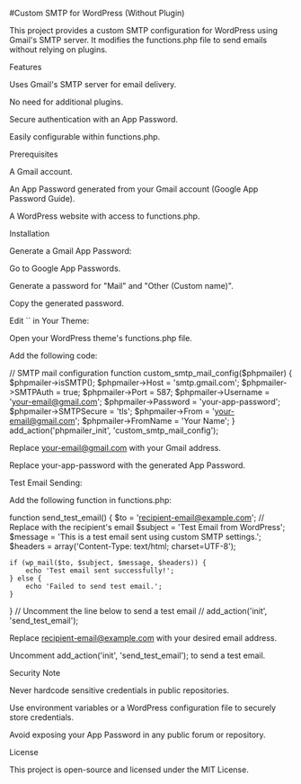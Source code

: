 #Custom SMTP for WordPress (Without Plugin)

This project provides a custom SMTP configuration for WordPress using Gmail's SMTP server. It modifies the functions.php file to send emails without relying on plugins.

Features

Uses Gmail's SMTP server for email delivery.

No need for additional plugins.

Secure authentication with an App Password.

Easily configurable within functions.php.

Prerequisites

A Gmail account.

An App Password generated from your Gmail account (Google App Password Guide).

A WordPress website with access to functions.php.

Installation

Generate a Gmail App Password:

Go to Google App Passwords.

Generate a password for "Mail" and "Other (Custom name)".

Copy the generated password.

Edit `` in Your Theme:

Open your WordPress theme's functions.php file.

Add the following code:

// SMTP mail configuration
function custom_smtp_mail_config($phpmailer) {
    $phpmailer->isSMTP();
    $phpmailer->Host = 'smtp.gmail.com';
    $phpmailer->SMTPAuth = true;
    $phpmailer->Port = 587;
    $phpmailer->Username = 'your-email@gmail.com';
    $phpmailer->Password = 'your-app-password';
    $phpmailer->SMTPSecure = 'tls';
    $phpmailer->From = 'your-email@gmail.com';
    $phpmailer->FromName = 'Your Name';
}
add_action('phpmailer_init', 'custom_smtp_mail_config');

Replace your-email@gmail.com with your Gmail address.

Replace your-app-password with the generated App Password.

Test Email Sending:

Add the following function in functions.php:

function send_test_email() {
    $to = 'recipient-email@example.com'; // Replace with the recipient's email
    $subject = 'Test Email from WordPress';
    $message = 'This is a test email sent using custom SMTP settings.';
    $headers = array('Content-Type: text/html; charset=UTF-8');

    if (wp_mail($to, $subject, $message, $headers)) {
        echo 'Test email sent successfully!';
    } else {
        echo 'Failed to send test email.';
    }
}
// Uncomment the line below to send a test email
// add_action('init', 'send_test_email');

Replace recipient-email@example.com with your desired email address.

Uncomment add_action('init', 'send_test_email'); to send a test email.

Security Note

Never hardcode sensitive credentials in public repositories.

Use environment variables or a WordPress configuration file to securely store credentials.

Avoid exposing your App Password in any public forum or repository.

License

This project is open-source and licensed under the MIT License.

